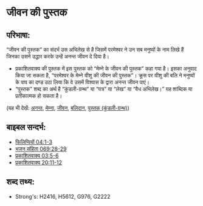 # जीवन की पुस्तक #

## परिभाषा: ##

“जीवन की पुस्तक” का संदर्भ उस अभिलेख से है जिसमें परमेश्वर ने उन सब मनुष्यों के नाम लिखे हैं जिनका उसने उद्धार करके उन्हें अनन्त जीवन दे दिया है।

* प्रकाशितवाक्य की पुस्तक में इस पुस्तक को “मेम्ने के जीवन की पुस्तक” कहा गया है। इसका अनुवाद किया जा सकता है, “परमेश्वर के मेम्ने यीशु की जीवन की पुस्तक”। क्रूस पर यीशु की बलि ने मनुष्यों के पाप का दण्ड उठा लिया कि वे उसमें विश्वास के द्वारा अनन्त जीवन पाएं।
* “पुस्तक” शब्द का अर्थ है “कुंडली-ग्रन्थ” या “पत्र” या “लेख” या “वैध अभिलेख।” यह शाब्दिक या प्रतीकात्मक हो सकता है।

(यह भी देखें: [अनन्त](../kt/eternity.md), [मेम्ना](../kt/lamb.md), [जीवन](../kt/life.md), [बलिदान](../other/sacrifice.md), [पुस्तक (कुंडली-ग्रन्थ)](../other/scroll.md))

## बाइबल सन्दर्भ: ##

* [फिलिप्पियों 04:1-3](rc://en/tn/help/php/04/01)
* [भजन संहिता 069:28-29](rc://en/tn/help/psa/069/028)
* [प्रकाशितवाक्य 03:5-6](rc://en/tn/help/rev/03/05)
* [प्रकाशितवाक्य 20:11-12](rc://en/tn/help/rev/20/11)

## शब्द तथ्य: ##

* Strong's: H2416, H5612, G976, G2222
